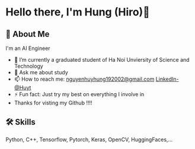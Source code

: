 # Hello there, I'm Hung (Hiro)👋
## 🚀 About Me
I'm an AI Engineer
- 🔭 I’m currently a graduated student of Ha Noi Unviersity of Science and Technology
- 💬 Ask me about study 
- 📫 How to reach me: nguyenhuyhung192002@gmail.com [LinkedIn-@Huyt](https://www.linkedin.com/in/h%C3%B9ng-nguy%E1%BB%85n-huy-8888521b9/)
- ⚡ Fun fact: Just try my best on everything I involve in
- Thanks for visting my Github !!!!

## 🛠 Skills
Python, C++, Tensorflow, Pytorch, Keras, OpenCV, HuggingFaces,...
